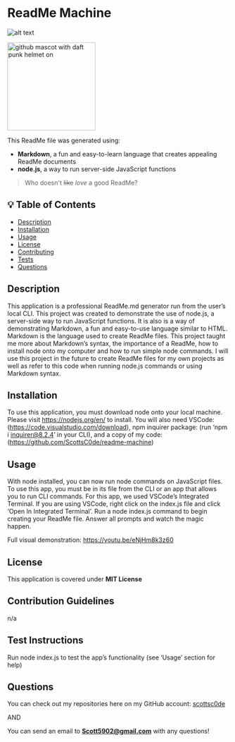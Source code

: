 # ReadMe Machine

![alt text](https://img.shields.io/badge/License-MIT-yellow.svg)

<img src="https://octodex.github.com/images/daftpunktocat-thomas.gif" alt="github mascot with daft punk helmet on" width="200"/>

[//]: # (demonstrating some cool markdown syntax tricks. this is a markdown comment)

This ReadMe file was generated using:
- **Markdown**, a fun and easy-to-learn language that creates appealing ReadMe documents
- **node.js**, a way to run server-side JavaScript functions
> Who doesn't ~~like~~ _love_ a good ReadMe?&nbsp;

## 💡 Table of Contents

- [Description](#description-id)
- [Installation](#installation-id)
- [Usage](#usage-id)
- [License](#license-id)
- [Contributing](#contributing-id)
- [Tests](#tests-id)
- [Questions](#questions-id)

## <a id="description-id"></a>Description
This application is a professional ReadMe.md generator run from the user’s local CLI. This project was created to demonstrate the use of node.js, a server-side way to run JavaScript functions. It is also is a way of demonstrating Markdown, a fun and easy-to-use language similar to HTML. Markdown is the language used to create ReadMe files. This project taught me more about Markdown’s syntax, the importance of a ReadMe, how to install node onto my computer and how to run simple node commands. I will use this project in the future to create ReadMe files for my own projects as well as refer to this code when running node.js commands or using Markdown syntax.
   
## <a id="installation-id"></a>Installation
To use this application, you must download node onto your local machine. Please visit https://nodejs.org/en/ to install. You will also need VSCode: (https://code.visualstudio.com/download), npm inquirer package: (run ‘npm i inquirer@8.2.4’ in your CLI), and a copy of my code: (https://github.com/ScottsC0de/readme-machine)
    
## <a id="usage-id"></a>Usage
With node installed, you can now run node commands on JavaScript files. To use this app, you must be in its file from the CLI or an app that allows you to run CLI commands. For this app, we used VSCode’s Integrated Terminal. If you are using VSCode, right click on the index.js file and click ‘Open In Integrated Terminal’. Run a node index.js command to begin creating your ReadMe file. Answer all prompts and watch the magic happen.

Full visual demonstration: https://youtu.be/eNjHm8k3z60

## <a id="license-id"></a>License
This application is covered under **MIT License**
    
## <a id="contributing-id"></a>Contribution Guidelines
n/a
    
## <a id="tests-id"></a>Test Instructions
Run node index.js to test the app’s functionality (see ‘Usage’ section for help)

## <a id="questions-id"></a>Questions
You can check out my repositories here on my GitHub account: 
<a href="https://github.com/scottsc0de">scottsc0de</a>

AND

You can send an email to **Scott5902@gmail.com** with any questions!
